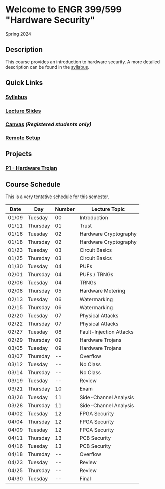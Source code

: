 # Welcome to ENGR 399/599 "Hardware Security" 

Spring 2024

## Description 

This course provides an introduction to hardware security. A more detailed description can be found in the
[syllabus](syllabus).

## Quick Links

### [Syllabus](syllabus)

### [Lecture Slides](https://github.com/engr599/lecture_slides) 

### [Canvas](https://iu.instructure.com/courses/2203310) _(Registered students only)_

### [Remote Setup](https://uisapp2.iu.edu/confluence-prd/pages/viewpage.action?pageId=280461906)

## Projects

### [P1 - Hardware Trojan](https://docs.google.com/document/d/1DIlBGESaB63MyGkzOPEOPWHJxd7XrSA-k8qcYPTFz2o)

<!-- 
### [P2 - Obfuscation](https://docs.google.com/document/d/1hOup4QjZGDl7oP83zsBqN0M4K65bsZ2q-xRPaSoOr5o)

### [ P3 - Side-Channel](https://docs.google.com/document/d/1NiHY2dEvv5ipX64C8NP11Wd0YK_7qrlr-meexUmGDtY)

### [ P4 - DPA](https://docs.google.com/document/d/1FmMxnFbuR4W1GlXnrMiMyAuAAwXC8OmnNkAt-PGx3nU)
-->

## Course Schedule

This is a very tentative schedule for this semester.

| Date  | Day      | Number | Lecture Topic           |
|-------|----------|--------|-------------------------|
| 01/09 | Tuesday  | 00     | Introduction            |
| 01/11 | Thursday | 01     | Trust                   |
| 01/16 | Tuesday  | 02     | Hardware Cryptography   |
| 01/18 | Thursday | 02     | Hardware Cryptography   |
| 01/23 | Tuesday  | 03     | Circuit Basics          |
| 01/25 | Thursday | 03     | Circuit Basics          |
| 01/30 | Tuesday  | 04     | PUFs                    |
| 02/01 | Thursday | 04     | PUFs / TRNGs            |
| 02/06 | Tuesday  | 04     | TRNGs                   |
| 02/08 | Thursday | 05     | Hardware Metering       |
| 02/13 | Tuesday  | 06     | Watermarking            |
| 02/15 | Thursday | 06     | Watermarking            |
| 02/20 | Tuesday  | 07     | Physical Attacks        |
| 02/22 | Thursday | 07     | Physical Attacks        |
| 02/27 | Tuesday  | 08     | Fault-Injection Attacks |
| 02/29 | Thursday | 09     | Hardware Trojans        |
| 03/05 | Tuesday  | 09     | Hardware Trojans        |
| 03/07 | Thursday | --     | Overflow                |
| 03/12 | Tuesday  | --     | No Class                |
| 03/14 | Thursday | --     | No Class                |
| 03/19 | Tuesday  | --     | Review                  |
| 03/21 | Thursday | 10     | Exam                    |
| 03/26 | Tuesday  | 11     | Side-Channel Analysis   |
| 03/28 | Thursday | 11     | Side-Channel Analysis   |
| 04/02 | Tuesday  | 12     | FPGA Security           |
| 04/04 | Thursday | 12     | FPGA Security           |
| 04/09 | Tuesday  | 12     | FPGA Security           |
| 04/11 | Thursday | 13     | PCB Security            |
| 04/16 | Tuesday  | 13     | PCB Security            |
| 04/18 | Thursday | --     | Overflow                |
| 04/23 | Tuesday  | --     | Review                  |
| 04/25 | Thursday | --     | Review                  |
| 04/30 | Tuesday  | --     | Final                   |
